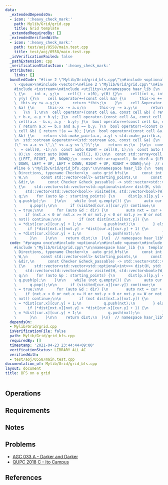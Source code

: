 ```yaml
---
data:
  _extendedDependsOn:
  - icon: ':heavy_check_mark:'
    path: Mylib/Grid/grid.cpp
    title: Grid template
  _extendedRequiredBy: []
  _extendedVerifiedWith:
  - icon: ':heavy_check_mark:'
    path: test/aoj/0558/main.test.cpp
    title: test/aoj/0558/main.test.cpp
  _isVerificationFailed: false
  _pathExtension: cpp
  _verificationStatusIcon: ':heavy_check_mark:'
  attributes:
    links: []
  bundledCode: "#line 2 \"Mylib/Grid/grid_bfs.cpp\"\n#include <optional>\n#include\
    \ <queue>\n#include <vector>\n#line 2 \"Mylib/Grid/grid.cpp\"\n#include <array>\n\
    #include <iostream>\n#include <utility>\n\nnamespace haar_lib {\n  struct cell\
    \ {\n    int x, y;\n    cell() : x(0), y(0) {}\n    cell(int x, int y) : x(x),\
    \ y(y) {}\n    cell &operator+=(const cell &a) {\n      this->x += a.x;\n    \
    \  this->y += a.y;\n      return *this;\n    }\n    cell &operator-=(const cell\
    \ &a) {\n      this->x -= a.x;\n      this->y -= a.y;\n      return *this;\n \
    \   }\n  };\n\n  cell operator+(const cell &a, const cell &b) { return cell(a.x\
    \ + b.x, a.y + b.y); }\n  cell operator-(const cell &a, const cell &b) { return\
    \ cell(a.x - b.x, a.y - b.y); }\n  bool operator==(const cell &a, const cell &b)\
    \ { return a.x == b.x and a.y == b.y; }\n  bool operator!=(const cell &a, const\
    \ cell &b) { return !(a == b); }\n\n  bool operator<(const cell &a, const cell\
    \ &b) {\n    return std::make_pair(a.x, a.y) < std::make_pair(b.x, b.y);\n  }\n\
    \n  std::ostream &operator<<(std::ostream &os, const cell &a) {\n    os << \"\
    (\" << a.x << \",\" << a.y << \")\";\n    return os;\n  }\n\n  const auto LEFT\
    \  = cell(0, -1);\n  const auto RIGHT = cell(0, 1);\n  const auto UP    = cell(-1,\
    \ 0);\n  const auto DOWN  = cell(1, 0);\n\n  const std::array<cell, 4> dir4 =\
    \ {LEFT, RIGHT, UP, DOWN};\n  const std::array<cell, 8> dir8 = {LEFT, RIGHT, UP,\
    \ DOWN, LEFT + UP, LEFT + DOWN, RIGHT + UP, RIGHT + DOWN};\n}  // namespace haar_lib\n\
    #line 6 \"Mylib/Grid/grid_bfs.cpp\"\n\nnamespace haar_lib {\n  template <typename\
    \ Directions, typename Checker>\n  auto grid_bfs(\n      const int H, const int\
    \ W,\n      const std::vector<cell> &starting_points,\n      const Directions\
    \ &dir,\n      const Checker &check_passable) -> std::vector<std::vector<std::optional<int>>>\
    \ {\n    std::vector<std::vector<std::optional<int>>> dist(H, std::vector<std::optional<int>>(W));\n\
    \    std::vector<std::vector<bool>> visited(H, std::vector<bool>(W));\n\n    std::queue<cell>\
    \ q;\n    for (auto &p : starting_points) {\n      dist[p.x][p.y] = 0;\n     \
    \ q.push(p);\n    }\n\n    while (not q.empty()) {\n      auto cur = q.front();\n\
    \      q.pop();\n\n      if (visited[cur.x][cur.y]) continue;\n      visited[cur.x][cur.y]\
    \ = true;\n\n      for (auto &d : dir) {\n        auto nxt = cur + d;\n\n    \
    \    if (nxt.x < 0 or nxt.x >= H or nxt.y < 0 or nxt.y >= W or not check_passable(cur,\
    \ nxt)) continue;\n\n        if (not dist[nxt.x][nxt.y]) {\n          dist[nxt.x][nxt.y]\
    \ = *dist[cur.x][cur.y] + 1;\n          q.push(nxt);\n        } else {\n     \
    \     if (*dist[nxt.x][nxt.y] > *dist[cur.x][cur.y] + 1) {\n            dist[nxt.x][nxt.y]\
    \ = *dist[cur.x][cur.y] + 1;\n            q.push(nxt);\n          }\n        }\n\
    \      }\n    }\n\n    return dist;\n  }\n}  // namespace haar_lib\n"
  code: "#pragma once\n#include <optional>\n#include <queue>\n#include <vector>\n\
    #include \"Mylib/Grid/grid.cpp\"\n\nnamespace haar_lib {\n  template <typename\
    \ Directions, typename Checker>\n  auto grid_bfs(\n      const int H, const int\
    \ W,\n      const std::vector<cell> &starting_points,\n      const Directions\
    \ &dir,\n      const Checker &check_passable) -> std::vector<std::vector<std::optional<int>>>\
    \ {\n    std::vector<std::vector<std::optional<int>>> dist(H, std::vector<std::optional<int>>(W));\n\
    \    std::vector<std::vector<bool>> visited(H, std::vector<bool>(W));\n\n    std::queue<cell>\
    \ q;\n    for (auto &p : starting_points) {\n      dist[p.x][p.y] = 0;\n     \
    \ q.push(p);\n    }\n\n    while (not q.empty()) {\n      auto cur = q.front();\n\
    \      q.pop();\n\n      if (visited[cur.x][cur.y]) continue;\n      visited[cur.x][cur.y]\
    \ = true;\n\n      for (auto &d : dir) {\n        auto nxt = cur + d;\n\n    \
    \    if (nxt.x < 0 or nxt.x >= H or nxt.y < 0 or nxt.y >= W or not check_passable(cur,\
    \ nxt)) continue;\n\n        if (not dist[nxt.x][nxt.y]) {\n          dist[nxt.x][nxt.y]\
    \ = *dist[cur.x][cur.y] + 1;\n          q.push(nxt);\n        } else {\n     \
    \     if (*dist[nxt.x][nxt.y] > *dist[cur.x][cur.y] + 1) {\n            dist[nxt.x][nxt.y]\
    \ = *dist[cur.x][cur.y] + 1;\n            q.push(nxt);\n          }\n        }\n\
    \      }\n    }\n\n    return dist;\n  }\n}  // namespace haar_lib\n"
  dependsOn:
  - Mylib/Grid/grid.cpp
  isVerificationFile: false
  path: Mylib/Grid/grid_bfs.cpp
  requiredBy: []
  timestamp: '2021-04-23 23:44:44+09:00'
  verificationStatus: LIBRARY_ALL_AC
  verifiedWith:
  - test/aoj/0558/main.test.cpp
documentation_of: Mylib/Grid/grid_bfs.cpp
layout: document
title: BFS on a grid
---
```


## Operations

## Requirements

## Notes

## Problems

- [AGC 033 A - Darker and Darker](https://atcoder.jp/contests/agc033/tasks/agc033_a)
- [QUPC 2018 C - Ito Campus](https://atcoder.jp/contests/qupc2018/tasks/qupc2018_c)

## References
